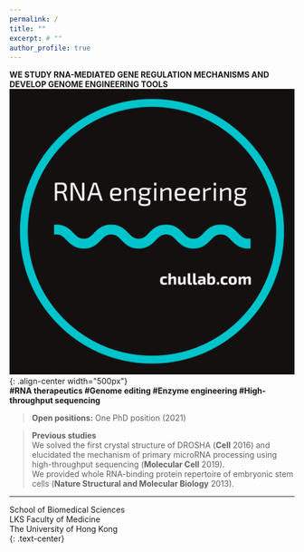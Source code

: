 ```yaml
---
permalink: /
title: ""
excerpt: # ""
author_profile: true  
---
```

**WE STUDY RNA-MEDIATED GENE REGULATION MECHANISMS AND DEVELOP GENOME ENGINEERING TOOLS**  
![image-center](/assets/images/rnaengineer2.png){: .align-center width="500px"}  
**#RNA therapeutics #Genome editing #Enzyme engineering #High-throughput sequencing**  
  
> **Open positions:** One PhD position (2021)
  
> **Previous studies**  
> We solved the first crystal structure of DROSHA (**Cell** 2016) and elucidated the mechanism of primary microRNA processing using high-throughput sequencing (**Molecular Cell** 2019).  
> We provided whole RNA-binding protein repertoire of embryonic stem cells (**Nature Structural and Molecular Biology** 2013).  

---
School of Biomedical Sciences  
LKS Faculty of Medicine  
The University of Hong Kong  
{: .text-center}
